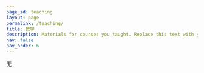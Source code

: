 ```yaml
---
page_id: teaching
layout: page
permalink: /teaching/
title: 教学
description: Materials for courses you taught. Replace this text with your description.
nav: false
nav_order: 6
---
```


无
